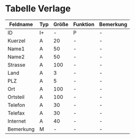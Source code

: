 # Tabelle Verlage


| Feldname  | Typ | Größe | Funktion | Bemerkung |
|-----------|-----|-------|----------|-----------|
| ID        | I+  | -     | P        | -         |
| Kuerzel   | A   | 20    | -        | -         |
| Name1     | A   | 50    | -        | -         |
| Name2     | A   | 50    | -        | -         |
| Strasse   | A   | 100   | -        | -         |
| Land      | A   | 3     | -        | -         |
| PLZ       | A   | 5     | -        | -         |
| Ort       | A   | 100   | -        | -         |
| Ortsteil  | A   | 100   | -        | -         |
| Telefon   | A   | 30    | -        | -         |
| Telefax   | A   | 30    | -        | -         |
| Internet  | A   | 40    | -        | -         |
| Bemerkung | M   | -     | -        | -         |


